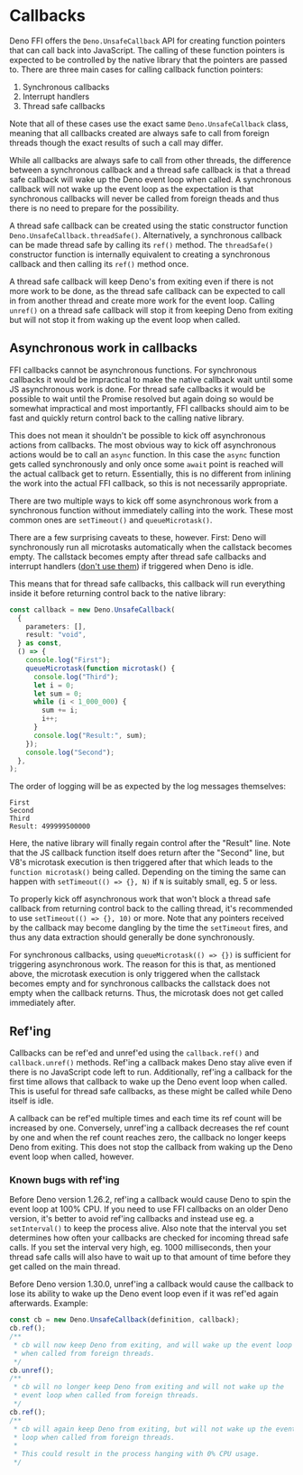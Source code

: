 # Callbacks

Deno FFI offers the `Deno.UnsafeCallback` API for creating function pointers
that can call back into JavaScript. The calling of these function pointers is
expected to be controlled by the native library that the pointers are passed to.
There are three main cases for calling callback function pointers:

1. Synchronous callbacks
2. Interrupt handlers
3. Thread safe callbacks

Note that all of these cases use the exact same `Deno.UnsafeCallback` class,
meaning that all callbacks created are always safe to call from foreign threads
though the exact results of such a call may differ.

While all callbacks are always safe to call from other threads, the difference
between a synchronous callback and a thread safe callback is that a thread safe
callback will wake up the Deno event loop when called. A synchronous callback
will not wake up the event loop as the expectation is that synchronous callbacks
will never be called from foreign theads and thus there is no need to prepare
for the possibility.

A thread safe callback can be created using the static constructor function
`Deno.UnsafeCallback.threadSafe()`. Alternatively, a synchronous callback can be
made thread safe by calling its `ref()` method. The `threadSafe()` constructor
function is internally equivalent to creating a synchronous callback and then
calling its `ref()` method once.

A thread safe callback will keep Deno's from exiting even if there is not more
work to be done, as the thread safe callback can be expected to call in from
another thread and create more work for the event loop. Calling `unref()` on a
thread safe callback will stop it from keeping Deno from exiting but will not
stop it from waking up the event loop when called.

## Asynchronous work in callbacks

FFI callbacks cannot be asynchronous functions. For synchronous callbacks it
would be impractical to make the native callback wait until some JS asynchronous
work is done. For thread safe callbacks it would be possible to wait until the
Promise resolved but again doing so would be somewhat impractical and most
importantly, FFI callbacks should aim to be fast and quickly return control back
to the calling native library.

This does not mean it shouldn't be possible to kick off asynchronous actions
from callbacks. The most obvious way to kick off asynchronous actions would be
to call an `async` function. In this case the `async` function gets called
synchronously and only once some `await` point is reached will the actual
callback get to return. Essentially, this is no different from inlining the work
into the actual FFI callback, so this is not necessarily appropriate.

There are two multiple ways to kick off some asynchronous work from a
synchronous function without immediately calling into the work. These most
common ones are `setTimeout()` and `queueMicrotask()`.

There are a few surprising caveats to these, however. First: Deno will
synchronously run all microtasks automatically when the callstack becomes empty.
The callstack becomes empty after thread safe callbacks and interrupt handlers
([don't use them](./callbacks/interrupt-handler)) if triggered when Deno is
idle.

This means that for thread safe callbacks, this callback will run everything
inside it before returning control back to the native library:

```ts
const callback = new Deno.UnsafeCallback(
  {
    parameters: [],
    result: "void",
  } as const,
  () => {
    console.log("First");
    queueMicrotask(function microtask() {
      console.log("Third");
      let i = 0;
      let sum = 0;
      while (i < 1_000_000) {
        sum += i;
        i++;
      }
      console.log("Result:", sum);
    });
    console.log("Second");
  },
);
```

The order of logging will be as expected by the log messages themselves:

```log
First
Second
Third
Result: 499999500000
```

Here, the native library will finally regain control after the "Result" line.
Note that the JS callback function itself does return after the "Second" line,
but V8's microtask execution is then triggered after that which leads to the
`function microtask()` being called. Depending on the timing the same can happen
with `setTimeout(() => {}, N)` if `N` is suitably small, eg. 5 or less.

To properly kick off asynchronous work that won't block a thread safe callback
from returning control back to the calling thread, it's recommended to use
`setTimeout(() => {}, 10)` or more. Note that any pointers received by the
callback may become dangling by the time the `setTimeout` fires, and thus any
data extraction should generally be done synchronously.

For synchronous callbacks, using `queueMicrotask(() => {})` is sufficient for
triggering asynchronous work. The reason for this is that, as mentioned above,
the microtask execution is only triggered when the callstack becomes empty and
for synchronous callbacks the callstack does not empty when the callback
returns. Thus, the microtask does not get called immediately after.

## Ref'ing

Callbacks can be ref'ed and unref'ed using the `callback.ref()` and
`callback.unref()` methods. Ref'ing a callback makes Deno stay alive even if
there is no JavaScript code left to run. Additionally, ref'ing a callback for
the first time allows that callback to wake up the Deno event loop when called.
This is useful for thread safe callbacks, as these might be called while Deno
itself is idle.

A callback can be ref'ed multiple times and each time its ref count will be
increased by one. Conversely, unref'ing a callback decreases the ref count by
one and when the ref count reaches zero, the callback no longer keeps Deno from
exiting. This does not stop the callback from waking up the Deno event loop when
called, however.

### Known bugs with ref'ing

Before Deno version 1.26.2, ref'ing a callback would cause Deno to spin the
event loop at 100% CPU. If you need to use FFI callbacks on an older Deno
version, it's better to avoid ref'ing callbacks and instead use eg. a
`setInterval()` to keep the process alive. Also note that the interval you set
determines how often your callbacks are checked for incoming thread safe calls.
If you set the interval very high, eg. 1000 milliseconds, then your thread safe
calls will also have to wait up to that amount of time before they get called on
the main thread.

Before Deno version 1.30.0, unref'ing a callback would cause the callback to
lose its ability to wake up the Deno event loop even if it was ref'ed again
afterwards. Example:

```ts
const cb = new Deno.UnsafeCallback(definition, callback);
cb.ref();
/**
 * cb will now keep Deno from exiting, and will wake up the event loop
 * when called from foreign threads.
 */
cb.unref();
/**
 * cb will no longer keep Deno from exiting and will not wake up the
 * event loop when called from foreign threads.
 */
cb.ref();
/**
 * cb will again keep Deno from exiting, but will not wake up the event
 * loop when called from foreign threads.
 *
 * This could result in the process hanging with 0% CPU usage.
 */
```
